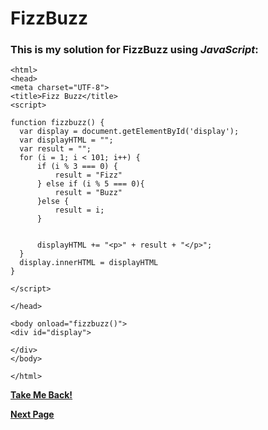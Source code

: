 # FizzBuzz

### This is my solution for FizzBuzz using *JavaScript*:

  ```<!DOCTYPE html>
<html>
<head>
<meta charset="UTF-8">
<title>Fizz Buzz</title>
<script>

function fizzbuzz() {
	var display = document.getElementById('display');
	var displayHTML = "";
    var result = "";
	for (i = 1; i < 101; i++) {
        if (i % 3 === 0) {
            result = "Fizz"
        } else if (i % 5 === 0){
            result = "Buzz"
        }else {
            result = i;
        }
        
        
		displayHTML += "<p>" + result + "</p>";
	}
	display.innerHTML = displayHTML
}

</script>

</head>

<body onload="fizzbuzz()">
<div id="display">

</div>
</body>

</html>
```
__[Take Me Back!](https://github.com/noahmcallister04/Home-Page)__

__[Next Page](https://github.com/noahmcallister04/boredwebsites)__
